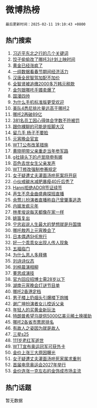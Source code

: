 # 微博热榜

`最后更新时间：2025-02-11 19:10:43 +0800`

## 热门搜索

1. [习近平东北之行的几个关键词](https://m.weibo.cn/search?containerid=100103type%3D1%26t%3D10%26q%3D%23%E4%B9%A0%E8%BF%91%E5%B9%B3%E4%B8%9C%E5%8C%97%E4%B9%8B%E8%A1%8C%E7%9A%84%E5%87%A0%E4%B8%AA%E5%85%B3%E9%94%AE%E8%AF%8D%23&stream_entry_id=51&isnewpage=1&extparam=seat%3D1%26pos%3D0%26filter_type%3Drealtimehot%26stream_entry_id%3D51%26q%3D%2523%25E4%25B9%25A0%25E8%25BF%2591%25E5%25B9%25B3%25E4%25B8%259C%25E5%258C%2597%25E4%25B9%258B%25E8%25A1%258C%25E7%259A%2584%25E5%2587%25A0%25E4%25B8%25AA%25E5%2585%25B3%25E9%2594%25AE%25E8%25AF%258D%2523%26dgr%3D0%26c_type%3D51%26cate%3D10103%26display_time%3D1739272242%26pre_seqid%3D173927224245503950801104)
1. [饺子偷偷改了哪吒3计划上映时间](https://m.weibo.cn/search?containerid=100103type%3D1%26t%3D10%26q%3D%23%E9%A5%BA%E5%AD%90%E5%81%B7%E5%81%B7%E6%94%B9%E4%BA%86%E5%93%AA%E5%90%923%E8%AE%A1%E5%88%92%E4%B8%8A%E6%98%A0%E6%97%B6%E9%97%B4%23&stream_entry_id=31&isnewpage=1&extparam=seat%3D1%26realpos%3D1%26stream_entry_id%3D31%26q%3D%2523%25E9%25A5%25BA%25E5%25AD%2590%25E5%2581%25B7%25E5%2581%25B7%25E6%2594%25B9%25E4%25BA%2586%25E5%2593%25AA%25E5%2590%25923%25E8%25AE%25A1%25E5%2588%2592%25E4%25B8%258A%25E6%2598%25A0%25E6%2597%25B6%25E9%2597%25B4%2523%26dgr%3D0%26band_rank%3D1%26filter_type%3Drealtimehot%26cate%3D5001%26c_type%3D31%26pos%3D0%26flag%3D2%26lcate%3D5001%26display_time%3D1739272242%26pre_seqid%3D173927224245503950801104)
1. [黄金已经涨疯了](https://m.weibo.cn/search?containerid=100103type%3D1%26t%3D10%26q%3D%23%E9%BB%84%E9%87%91%E5%B7%B2%E7%BB%8F%E6%B6%A8%E7%96%AF%E4%BA%86%23&stream_entry_id=31&isnewpage=1&extparam=seat%3D1%26realpos%3D2%26stream_entry_id%3D31%26q%3D%2523%25E9%25BB%2584%25E9%2587%2591%25E5%25B7%25B2%25E7%25BB%258F%25E6%25B6%25A8%25E7%2596%25AF%25E4%25BA%2586%2523%26dgr%3D0%26band_rank%3D2%26filter_type%3Drealtimehot%26cate%3D5001%26c_type%3D31%26pos%3D1%26flag%3D2%26lcate%3D5001%26display_time%3D1739272242%26pre_seqid%3D173927224245503950801104)
1. [一组数据看春节期间经济活力](https://m.weibo.cn/search?containerid=100103type%3D1%26t%3D10%26q%3D%23%E4%B8%80%E7%BB%84%E6%95%B0%E6%8D%AE%E7%9C%8B%E6%98%A5%E8%8A%82%E6%9C%9F%E9%97%B4%E7%BB%8F%E6%B5%8E%E6%B4%BB%E5%8A%9B%23&stream_entry_id=31&isnewpage=1&extparam=seat%3D1%26realpos%3D3%26stream_entry_id%3D31%26q%3D%2523%25E4%25B8%2580%25E7%25BB%2584%25E6%2595%25B0%25E6%258D%25AE%25E7%259C%258B%25E6%2598%25A5%25E8%258A%2582%25E6%259C%259F%25E9%2597%25B4%25E7%25BB%258F%25E6%25B5%258E%25E6%25B4%25BB%25E5%258A%259B%2523%26dgr%3D0%26band_rank%3D3%26filter_type%3Drealtimehot%26cate%3D5001%26c_type%3D31%26pos%3D2%26flag%3D0%26lcate%3D5001%26display_time%3D1739272242%26pre_seqid%3D173927224245503950801104)
1. [汉唐全民智驾加配不加价](https://m.weibo.cn/search?containerid=100103type%3D1%26t%3D10%26q%3D%23%E6%B1%89%E5%94%90%E5%85%A8%E6%B0%91%E6%99%BA%E9%A9%BE%E5%8A%A0%E9%85%8D%E4%B8%8D%E5%8A%A0%E4%BB%B7%23&stream_entry_id=31&isnewpage=1&extparam=seat%3D1%26stream_entry_id%3D31%26q%3D%2523%25E6%25B1%2589%25E5%2594%2590%25E5%2585%25A8%25E6%25B0%2591%25E6%2599%25BA%25E9%25A9%25BE%25E5%258A%25A0%25E9%2585%258D%25E4%25B8%258D%25E5%258A%25A0%25E4%25BB%25B7%2523%26dgr%3D0%26adid%3D275735%26topic_ad%3D1%26pos%3D3%26filter_type%3Drealtimehot%26lcate%3D5001%26c_type%3D31%26is_ad_pos%3D1%26band_rank%3D4%26cate%3D5001%26display_time%3D1739272242%26pre_seqid%3D173927224245503950801104)
1. [全智贤被追缴2000多万韩元税款](https://m.weibo.cn/search?containerid=100103type%3D1%26t%3D10%26q%3D%23%E5%85%A8%E6%99%BA%E8%B4%A4%E8%A2%AB%E8%BF%BD%E7%BC%B42000%E5%A4%9A%E4%B8%87%E9%9F%A9%E5%85%83%E7%A8%8E%E6%AC%BE%23&stream_entry_id=31&isnewpage=1&extparam=seat%3D1%26realpos%3D4%26stream_entry_id%3D31%26q%3D%2523%25E5%2585%25A8%25E6%2599%25BA%25E8%25B4%25A4%25E8%25A2%25AB%25E8%25BF%25BD%25E7%25BC%25B42000%25E5%25A4%259A%25E4%25B8%2587%25E9%259F%25A9%25E5%2585%2583%25E7%25A8%258E%25E6%25AC%25BE%2523%26dgr%3D0%26band_rank%3D4%26filter_type%3Drealtimehot%26cate%3D5001%26c_type%3D31%26pos%3D4%26flag%3D1%26lcate%3D5001%26display_time%3D1739272242%26pre_seqid%3D173927224245503950801104)
1. [金包银哪吒手镯卖爆了](https://m.weibo.cn/search?containerid=100103type%3D1%26t%3D10%26q%3D%23%E9%87%91%E5%8C%85%E9%93%B6%E5%93%AA%E5%90%92%E6%89%8B%E9%95%AF%E5%8D%96%E7%88%86%E4%BA%86%23&stream_entry_id=31&isnewpage=1&extparam=seat%3D1%26realpos%3D5%26stream_entry_id%3D31%26q%3D%2523%25E9%2587%2591%25E5%258C%2585%25E9%2593%25B6%25E5%2593%25AA%25E5%2590%2592%25E6%2589%258B%25E9%2595%25AF%25E5%258D%2596%25E7%2588%2586%25E4%25BA%2586%2523%26dgr%3D0%26band_rank%3D5%26filter_type%3Drealtimehot%26cate%3D5001%26c_type%3D31%26pos%3D5%26flag%3D1%26lcate%3D5001%26display_time%3D1739272242%26pre_seqid%3D173927224245503950801104)
1. [国漫四帅](https://m.weibo.cn/search?containerid=100103type%3D1%26t%3D10%26q%3D%23%E5%9B%BD%E6%BC%AB%E5%9B%9B%E5%B8%85%23&stream_entry_id=31&isnewpage=1&extparam=seat%3D1%26realpos%3D6%26stream_entry_id%3D31%26q%3D%2523%25E5%259B%25BD%25E6%25BC%25AB%25E5%259B%259B%25E5%25B8%2585%2523%26dgr%3D0%26band_rank%3D6%26filter_type%3Drealtimehot%26cate%3D5001%26c_type%3D31%26pos%3D6%26flag%3D1%26lcate%3D5001%26display_time%3D1739272242%26pre_seqid%3D173927224245503950801104)
1. [为什么手机标准版更受欢迎](https://m.weibo.cn/search?containerid=100103type%3D1%26t%3D10%26q%3D%23%E4%B8%BA%E4%BB%80%E4%B9%88%E6%89%8B%E6%9C%BA%E6%A0%87%E5%87%86%E7%89%88%E6%9B%B4%E5%8F%97%E6%AC%A2%E8%BF%8E%23&stream_entry_id=31&isnewpage=1&extparam=seat%3D1%26stream_entry_id%3D31%26q%3D%2523%25E4%25B8%25BA%25E4%25BB%2580%25E4%25B9%2588%25E6%2589%258B%25E6%259C%25BA%25E6%25A0%2587%25E5%2587%2586%25E7%2589%2588%25E6%259B%25B4%25E5%258F%2597%25E6%25AC%25A2%25E8%25BF%258E%2523%26dgr%3D0%26adid%3D275818%26pos%3D7%26filter_type%3Drealtimehot%26lcate%3D5001%26c_type%3D31%26is_ad_pos%3D1%26band_rank%3D7%26cate%3D5001%26display_time%3D1739272242%26pre_seqid%3D173927224245503950801104)
1. [美队4悉尼排片量远高于哪吒2](https://m.weibo.cn/search?containerid=100103type%3D1%26t%3D10%26q%3D%23%E7%BE%8E%E9%98%9F4%E6%82%89%E5%B0%BC%E6%8E%92%E7%89%87%E9%87%8F%E8%BF%9C%E9%AB%98%E4%BA%8E%E5%93%AA%E5%90%922%23&stream_entry_id=31&isnewpage=1&extparam=seat%3D1%26realpos%3D7%26stream_entry_id%3D31%26q%3D%2523%25E7%25BE%258E%25E9%2598%259F4%25E6%2582%2589%25E5%25B0%25BC%25E6%258E%2592%25E7%2589%2587%25E9%2587%258F%25E8%25BF%259C%25E9%25AB%2598%25E4%25BA%258E%25E5%2593%25AA%25E5%2590%25922%2523%26dgr%3D0%26band_rank%3D7%26filter_type%3Drealtimehot%26cate%3D5001%26c_type%3D31%26pos%3D8%26flag%3D1%26lcate%3D5001%26display_time%3D1739272242%26pre_seqid%3D173927224245503950801104)
1. [哪吒2再破89亿](https://m.weibo.cn/search?containerid=100103type%3D1%26t%3D10%26q%3D%23%E5%93%AA%E5%90%922%E5%86%8D%E7%A0%B489%E4%BA%BF%23&stream_entry_id=31&isnewpage=1&extparam=seat%3D1%26realpos%3D8%26stream_entry_id%3D31%26q%3D%2523%25E5%2593%25AA%25E5%2590%25922%25E5%2586%258D%25E7%25A0%25B489%25E4%25BA%25BF%2523%26dgr%3D0%26band_rank%3D8%26filter_type%3Drealtimehot%26cate%3D5001%26c_type%3D31%26pos%3D9%26flag%3D0%26lcate%3D5001%26display_time%3D1739272242%26pre_seqid%3D173927224245503950801104)
1. [381名员工因心得体会字数不符被罚](https://m.weibo.cn/search?containerid=100103type%3D1%26t%3D10%26q%3D%23381%E5%90%8D%E5%91%98%E5%B7%A5%E5%9B%A0%E5%BF%83%E5%BE%97%E4%BD%93%E4%BC%9A%E5%AD%97%E6%95%B0%E4%B8%8D%E7%AC%A6%E8%A2%AB%E7%BD%9A%23&stream_entry_id=31&isnewpage=1&extparam=seat%3D1%26realpos%3D9%26stream_entry_id%3D31%26q%3D%2523381%25E5%2590%258D%25E5%2591%2598%25E5%25B7%25A5%25E5%259B%25A0%25E5%25BF%2583%25E5%25BE%2597%25E4%25BD%2593%25E4%25BC%259A%25E5%25AD%2597%25E6%2595%25B0%25E4%25B8%258D%25E7%25AC%25A6%25E8%25A2%25AB%25E7%25BD%259A%2523%26dgr%3D0%26band_rank%3D9%26filter_type%3Drealtimehot%26cate%3D5001%26c_type%3D31%26pos%3D10%26flag%3D1%26lcate%3D5001%26display_time%3D1739272242%26pre_seqid%3D173927224245503950801104)
1. [跟你裸聊的可能是抠脚大汉](https://m.weibo.cn/search?containerid=100103type%3D1%26t%3D10%26q%3D%23%E8%B7%9F%E4%BD%A0%E8%A3%B8%E8%81%8A%E7%9A%84%E5%8F%AF%E8%83%BD%E6%98%AF%E6%8A%A0%E8%84%9A%E5%A4%A7%E6%B1%89%23&stream_entry_id=31&isnewpage=1&extparam=seat%3D1%26realpos%3D10%26stream_entry_id%3D31%26q%3D%2523%25E8%25B7%259F%25E4%25BD%25A0%25E8%25A3%25B8%25E8%2581%258A%25E7%259A%2584%25E5%258F%25AF%25E8%2583%25BD%25E6%2598%25AF%25E6%258A%25A0%25E8%2584%259A%25E5%25A4%25A7%25E6%25B1%2589%2523%26dgr%3D0%26band_rank%3D10%26filter_type%3Drealtimehot%26cate%3D5001%26c_type%3D31%26pos%3D11%26flag%3D1%26lcate%3D5001%26display_time%3D1739272242%26pre_seqid%3D173927224245503950801104)
1. [留几手 杨子不要脸](https://m.weibo.cn/search?containerid=100103type%3D1%26t%3D10%26q%3D%E7%95%99%E5%87%A0%E6%89%8B+%E6%9D%A8%E5%AD%90%E4%B8%8D%E8%A6%81%E8%84%B8&stream_entry_id=31&isnewpage=1&extparam=seat%3D1%26realpos%3D11%26stream_entry_id%3D31%26q%3D%25E7%2595%2599%25E5%2587%25A0%25E6%2589%258B%2520%25E6%259D%25A8%25E5%25AD%2590%25E4%25B8%258D%25E8%25A6%2581%25E8%2584%25B8%26dgr%3D0%26band_rank%3D11%26filter_type%3Drealtimehot%26cate%3D5001%26c_type%3D31%26pos%3D12%26flag%3D2%26lcate%3D5001%26display_time%3D1739272242%26pre_seqid%3D173927224245503950801104)
1. [元宵晚会官宣](https://m.weibo.cn/search?containerid=100103type%3D1%26t%3D10%26q%3D%23%E5%85%83%E5%AE%B5%E6%99%9A%E4%BC%9A%E5%AE%98%E5%AE%A3%23&stream_entry_id=31&isnewpage=1&extparam=seat%3D1%26realpos%3D12%26stream_entry_id%3D31%26q%3D%2523%25E5%2585%2583%25E5%25AE%25B5%25E6%2599%259A%25E4%25BC%259A%25E5%25AE%2598%25E5%25AE%25A3%2523%26dgr%3D0%26band_rank%3D12%26filter_type%3Drealtimehot%26cate%3D5001%26c_type%3D31%26pos%3D13%26flag%3D0%26lcate%3D5001%26display_time%3D1739272242%26pre_seqid%3D173927224245503950801104)
1. [WTT公布改革措施](https://m.weibo.cn/search?containerid=100103type%3D1%26t%3D10%26q%3D%23WTT%E5%85%AC%E5%B8%83%E6%94%B9%E9%9D%A9%E6%8E%AA%E6%96%BD%23&stream_entry_id=31&isnewpage=1&extparam=seat%3D1%26realpos%3D13%26stream_entry_id%3D31%26q%3D%2523WTT%25E5%2585%25AC%25E5%25B8%2583%25E6%2594%25B9%25E9%259D%25A9%25E6%258E%25AA%25E6%2596%25BD%2523%26dgr%3D0%26band_rank%3D13%26filter_type%3Drealtimehot%26cate%3D5001%26c_type%3D31%26pos%3D14%26flag%3D1%26lcate%3D5001%26display_time%3D1739272242%26pre_seqid%3D173927224245503950801104)
1. [黄晓明带父亲重走当年参军路](https://m.weibo.cn/search?containerid=100103type%3D1%26t%3D10%26q%3D%23%E9%BB%84%E6%99%93%E6%98%8E%E5%B8%A6%E7%88%B6%E4%BA%B2%E9%87%8D%E8%B5%B0%E5%BD%93%E5%B9%B4%E5%8F%82%E5%86%9B%E8%B7%AF%23&stream_entry_id=31&isnewpage=1&extparam=seat%3D1%26realpos%3D14%26stream_entry_id%3D31%26q%3D%2523%25E9%25BB%2584%25E6%2599%2593%25E6%2598%258E%25E5%25B8%25A6%25E7%2588%25B6%25E4%25BA%25B2%25E9%2587%258D%25E8%25B5%25B0%25E5%25BD%2593%25E5%25B9%25B4%25E5%258F%2582%25E5%2586%259B%25E8%25B7%25AF%2523%26dgr%3D0%26band_rank%3D14%26filter_type%3Drealtimehot%26cate%3D5001%26c_type%3D31%26pos%3D15%26flag%3D1%26lcate%3D5001%26display_time%3D1739272242%26pre_seqid%3D173927224245503950801104)
1. [g社镜头下的卢昱晓申有娜](https://m.weibo.cn/search?containerid=100103type%3D1%26t%3D10%26q%3D%23g%E7%A4%BE%E9%95%9C%E5%A4%B4%E4%B8%8B%E7%9A%84%E5%8D%A2%E6%98%B1%E6%99%93%E7%94%B3%E6%9C%89%E5%A8%9C%23&stream_entry_id=31&isnewpage=1&extparam=seat%3D1%26realpos%3D15%26stream_entry_id%3D31%26q%3D%2523g%25E7%25A4%25BE%25E9%2595%259C%25E5%25A4%25B4%25E4%25B8%258B%25E7%259A%2584%25E5%258D%25A2%25E6%2598%25B1%25E6%2599%2593%25E7%2594%25B3%25E6%259C%2589%25E5%25A8%259C%2523%26dgr%3D0%26band_rank%3D15%26filter_type%3Drealtimehot%26cate%3D5001%26c_type%3D31%26pos%3D16%26flag%3D0%26lcate%3D5001%26display_time%3D1739272242%26pre_seqid%3D173927224245503950801104)
1. [百色去世女生父亲发声](https://m.weibo.cn/search?containerid=100103type%3D1%26t%3D10%26q%3D%23%E7%99%BE%E8%89%B2%E5%8E%BB%E4%B8%96%E5%A5%B3%E7%94%9F%E7%88%B6%E4%BA%B2%E5%8F%91%E5%A3%B0%23&stream_entry_id=31&isnewpage=1&extparam=seat%3D1%26realpos%3D16%26stream_entry_id%3D31%26q%3D%2523%25E7%2599%25BE%25E8%2589%25B2%25E5%258E%25BB%25E4%25B8%2596%25E5%25A5%25B3%25E7%2594%259F%25E7%2588%25B6%25E4%25BA%25B2%25E5%258F%2591%25E5%25A3%25B0%2523%26dgr%3D0%26band_rank%3D16%26filter_type%3Drealtimehot%26cate%3D5001%26c_type%3D31%26pos%3D17%26flag%3D0%26lcate%3D5001%26display_time%3D1739272242%26pre_seqid%3D173927224245503950801104)
1. [WTT修改强制参赛规定](https://m.weibo.cn/search?containerid=100103type%3D1%26t%3D10%26q%3D%23WTT%E4%BF%AE%E6%94%B9%E5%BC%BA%E5%88%B6%E5%8F%82%E8%B5%9B%E8%A7%84%E5%AE%9A%23&stream_entry_id=31&isnewpage=1&extparam=seat%3D1%26realpos%3D17%26stream_entry_id%3D31%26q%3D%2523WTT%25E4%25BF%25AE%25E6%2594%25B9%25E5%25BC%25BA%25E5%2588%25B6%25E5%258F%2582%25E8%25B5%259B%25E8%25A7%2584%25E5%25AE%259A%2523%26dgr%3D0%26band_rank%3D17%26filter_type%3Drealtimehot%26cate%3D5001%26c_type%3D31%26pos%3D18%26flag%3D1%26lcate%3D5001%26display_time%3D1739272242%26pre_seqid%3D173927224245503950801104)
1. [女子疑遭丈夫灌面汤呛死案将开庭](https://m.weibo.cn/search?containerid=100103type%3D1%26t%3D10%26q%3D%23%E5%A5%B3%E5%AD%90%E7%96%91%E9%81%AD%E4%B8%88%E5%A4%AB%E7%81%8C%E9%9D%A2%E6%B1%A4%E5%91%9B%E6%AD%BB%E6%A1%88%E5%B0%86%E5%BC%80%E5%BA%AD%23&stream_entry_id=31&isnewpage=1&extparam=seat%3D1%26realpos%3D18%26stream_entry_id%3D31%26q%3D%2523%25E5%25A5%25B3%25E5%25AD%2590%25E7%2596%2591%25E9%2581%25AD%25E4%25B8%2588%25E5%25A4%25AB%25E7%2581%258C%25E9%259D%25A2%25E6%25B1%25A4%25E5%2591%259B%25E6%25AD%25BB%25E6%25A1%2588%25E5%25B0%2586%25E5%25BC%2580%25E5%25BA%25AD%2523%26dgr%3D0%26band_rank%3D18%26filter_type%3Drealtimehot%26cate%3D5001%26c_type%3D31%26pos%3D19%26flag%3D0%26lcate%3D5001%26display_time%3D1739272242%26pre_seqid%3D173927224245503950801104)
1. [小伙戒碳水减肥暴瘦40斤后秃了](https://m.weibo.cn/search?containerid=100103type%3D1%26t%3D10%26q%3D%23%E5%B0%8F%E4%BC%99%E6%88%92%E7%A2%B3%E6%B0%B4%E5%87%8F%E8%82%A5%E6%9A%B4%E7%98%A640%E6%96%A4%E5%90%8E%E7%A7%83%E4%BA%86%23&stream_entry_id=31&isnewpage=1&extparam=seat%3D1%26realpos%3D19%26stream_entry_id%3D31%26q%3D%2523%25E5%25B0%258F%25E4%25BC%2599%25E6%2588%2592%25E7%25A2%25B3%25E6%25B0%25B4%25E5%2587%258F%25E8%2582%25A5%25E6%259A%25B4%25E7%2598%25A640%25E6%2596%25A4%25E5%2590%258E%25E7%25A7%2583%25E4%25BA%2586%2523%26dgr%3D0%26band_rank%3D19%26filter_type%3Drealtimehot%26cate%3D5001%26c_type%3D31%26pos%3D20%26flag%3D1%26lcate%3D5001%26display_time%3D1739272242%26pre_seqid%3D173927224245503950801104)
1. [Hanni拒绝ADOR签证续签](https://m.weibo.cn/search?containerid=100103type%3D1%26t%3D10%26q%3D%23Hanni%E6%8B%92%E7%BB%9DADOR%E7%AD%BE%E8%AF%81%E7%BB%AD%E7%AD%BE%23&stream_entry_id=31&isnewpage=1&extparam=seat%3D1%26realpos%3D20%26stream_entry_id%3D31%26q%3D%2523Hanni%25E6%258B%2592%25E7%25BB%259DADOR%25E7%25AD%25BE%25E8%25AF%2581%25E7%25BB%25AD%25E7%25AD%25BE%2523%26dgr%3D0%26band_rank%3D20%26filter_type%3Drealtimehot%26cate%3D5001%26c_type%3D31%26pos%3D21%26flag%3D1%26lcate%3D5001%26display_time%3D1739272242%26pre_seqid%3D173927224245503950801104)
1. [声生不息金曲盛典探班直播](https://m.weibo.cn/search?containerid=100103type%3D1%26t%3D10%26q%3D%23%E5%A3%B0%E7%94%9F%E4%B8%8D%E6%81%AF%E9%87%91%E6%9B%B2%E7%9B%9B%E5%85%B8%E6%8E%A2%E7%8F%AD%E7%9B%B4%E6%92%AD%23&stream_entry_id=31&isnewpage=1&extparam=seat%3D1%26realpos%3D21%26stream_entry_id%3D31%26q%3D%2523%25E5%25A3%25B0%25E7%2594%259F%25E4%25B8%258D%25E6%2581%25AF%25E9%2587%2591%25E6%259B%25B2%25E7%259B%259B%25E5%2585%25B8%25E6%258E%25A2%25E7%258F%25AD%25E7%259B%25B4%25E6%2592%25AD%2523%26dgr%3D0%26band_rank%3D21%26filter_type%3Drealtimehot%26cate%3D5001%26c_type%3D31%26pos%3D22%26flag%3D1%26lcate%3D5001%26display_time%3D1739272242%26pre_seqid%3D173927224245503950801104)
1. [余莺儿扮演者直播称自己曾肇事逃逸](https://m.weibo.cn/search?containerid=100103type%3D1%26t%3D10%26q%3D%23%E4%BD%99%E8%8E%BA%E5%84%BF%E6%89%AE%E6%BC%94%E8%80%85%E7%9B%B4%E6%92%AD%E7%A7%B0%E8%87%AA%E5%B7%B1%E6%9B%BE%E8%82%87%E4%BA%8B%E9%80%83%E9%80%B8%23&stream_entry_id=31&isnewpage=1&extparam=seat%3D1%26realpos%3D22%26stream_entry_id%3D31%26q%3D%2523%25E4%25BD%2599%25E8%258E%25BA%25E5%2584%25BF%25E6%2589%25AE%25E6%25BC%2594%25E8%2580%2585%25E7%259B%25B4%25E6%2592%25AD%25E7%25A7%25B0%25E8%2587%25AA%25E5%25B7%25B1%25E6%259B%25BE%25E8%2582%2587%25E4%25BA%258B%25E9%2580%2583%25E9%2580%25B8%2523%26dgr%3D0%26band_rank%3D22%26filter_type%3Drealtimehot%26cate%3D5001%26c_type%3D31%26pos%3D23%26flag%3D0%26lcate%3D5001%26display_time%3D1739272242%26pre_seqid%3D173927224245503950801104)
1. [内娱发疯元年](https://m.weibo.cn/search?containerid=100103type%3D1%26t%3D10%26q%3D%23%E5%86%85%E5%A8%B1%E5%8F%91%E7%96%AF%E5%85%83%E5%B9%B4%23&stream_entry_id=31&isnewpage=1&extparam=seat%3D1%26realpos%3D23%26stream_entry_id%3D31%26q%3D%2523%25E5%2586%2585%25E5%25A8%25B1%25E5%258F%2591%25E7%2596%25AF%25E5%2585%2583%25E5%25B9%25B4%2523%26dgr%3D0%26band_rank%3D23%26filter_type%3Drealtimehot%26cate%3D5001%26c_type%3D31%26pos%3D24%26flag%3D1%26lcate%3D5001%26display_time%3D1739272242%26pre_seqid%3D173927224245503950801104)
1. [林孝埈说每天都像在家一样](https://m.weibo.cn/search?containerid=100103type%3D1%26t%3D10%26q%3D%23%E6%9E%97%E5%AD%9D%E5%9F%88%E8%AF%B4%E6%AF%8F%E5%A4%A9%E9%83%BD%E5%83%8F%E5%9C%A8%E5%AE%B6%E4%B8%80%E6%A0%B7%23&stream_entry_id=31&isnewpage=1&extparam=seat%3D1%26realpos%3D24%26stream_entry_id%3D31%26q%3D%2523%25E6%259E%2597%25E5%25AD%259D%25E5%259F%2588%25E8%25AF%25B4%25E6%25AF%258F%25E5%25A4%25A9%25E9%2583%25BD%25E5%2583%258F%25E5%259C%25A8%25E5%25AE%25B6%25E4%25B8%2580%25E6%25A0%25B7%2523%26dgr%3D0%26band_rank%3D24%26filter_type%3Drealtimehot%26cate%3D5001%26c_type%3D31%26pos%3D25%26flag%3D1%26lcate%3D5001%26display_time%3D1739272242%26pre_seqid%3D173927224245503950801104)
1. [姚笛复出](https://m.weibo.cn/search?containerid=100103type%3D1%26t%3D10%26q%3D%E5%A7%9A%E7%AC%9B%E5%A4%8D%E5%87%BA&stream_entry_id=31&isnewpage=1&extparam=seat%3D1%26realpos%3D25%26stream_entry_id%3D31%26q%3D%25E5%25A7%259A%25E7%25AC%259B%25E5%25A4%258D%25E5%2587%25BA%26dgr%3D0%26band_rank%3D25%26filter_type%3Drealtimehot%26cate%3D5001%26c_type%3D31%26pos%3D26%26flag%3D0%26lcate%3D5001%26display_time%3D1739272242%26pre_seqid%3D173927224245503950801104)
1. [宁忠岩说人生最大的梦想就是升国旗](https://m.weibo.cn/search?containerid=100103type%3D1%26t%3D10%26q%3D%23%E5%AE%81%E5%BF%A0%E5%B2%A9%E8%AF%B4%E4%BA%BA%E7%94%9F%E6%9C%80%E5%A4%A7%E7%9A%84%E6%A2%A6%E6%83%B3%E5%B0%B1%E6%98%AF%E5%8D%87%E5%9B%BD%E6%97%97%23&stream_entry_id=31&isnewpage=1&extparam=seat%3D1%26realpos%3D26%26stream_entry_id%3D31%26q%3D%2523%25E5%25AE%2581%25E5%25BF%25A0%25E5%25B2%25A9%25E8%25AF%25B4%25E4%25BA%25BA%25E7%2594%259F%25E6%259C%2580%25E5%25A4%25A7%25E7%259A%2584%25E6%25A2%25A6%25E6%2583%25B3%25E5%25B0%25B1%25E6%2598%25AF%25E5%258D%2587%25E5%259B%25BD%25E6%2597%2597%2523%26dgr%3D0%26band_rank%3D26%26filter_type%3Drealtimehot%26cate%3D5001%26c_type%3D31%26pos%3D27%26flag%3D1%26lcate%3D5001%26display_time%3D1739272242%26pre_seqid%3D173927224245503950801104)
1. [哪吒敖丙上元宵晚会了](https://m.weibo.cn/search?containerid=100103type%3D1%26t%3D10%26q%3D%23%E5%93%AA%E5%90%92%E6%95%96%E4%B8%99%E4%B8%8A%E5%85%83%E5%AE%B5%E6%99%9A%E4%BC%9A%E4%BA%86%23&stream_entry_id=31&isnewpage=1&extparam=seat%3D1%26realpos%3D27%26stream_entry_id%3D31%26q%3D%2523%25E5%2593%25AA%25E5%2590%2592%25E6%2595%2596%25E4%25B8%2599%25E4%25B8%258A%25E5%2585%2583%25E5%25AE%25B5%25E6%2599%259A%25E4%25BC%259A%25E4%25BA%2586%2523%26dgr%3D0%26band_rank%3D27%26filter_type%3Drealtimehot%26cate%3D5001%26c_type%3D31%26pos%3D28%26flag%3D0%26lcate%3D5001%26display_time%3D1739272242%26pre_seqid%3D173927224245503950801104)
1. [日本偶遇SHE旅行](https://m.weibo.cn/search?containerid=100103type%3D1%26t%3D10%26q%3D%23%E6%97%A5%E6%9C%AC%E5%81%B6%E9%81%87SHE%E6%97%85%E8%A1%8C%23&stream_entry_id=31&isnewpage=1&extparam=seat%3D1%26realpos%3D28%26stream_entry_id%3D31%26q%3D%2523%25E6%2597%25A5%25E6%259C%25AC%25E5%2581%25B6%25E9%2581%2587SHE%25E6%2597%2585%25E8%25A1%258C%2523%26dgr%3D0%26band_rank%3D28%26filter_type%3Drealtimehot%26cate%3D5001%26c_type%3D31%26pos%3D29%26flag%3D0%26lcate%3D5001%26display_time%3D1739272242%26pre_seqid%3D173927224245503950801104)
1. [好一个乖乖女出现人传人现象](https://m.weibo.cn/search?containerid=100103type%3D1%26t%3D10%26q%3D%E5%A5%BD%E4%B8%80%E4%B8%AA%E4%B9%96%E4%B9%96%E5%A5%B3%E5%87%BA%E7%8E%B0%E4%BA%BA%E4%BC%A0%E4%BA%BA%E7%8E%B0%E8%B1%A1&stream_entry_id=31&isnewpage=1&extparam=seat%3D1%26realpos%3D29%26stream_entry_id%3D31%26q%3D%25E5%25A5%25BD%25E4%25B8%2580%25E4%25B8%25AA%25E4%25B9%2596%25E4%25B9%2596%25E5%25A5%25B3%25E5%2587%25BA%25E7%258E%25B0%25E4%25BA%25BA%25E4%25BC%25A0%25E4%25BA%25BA%25E7%258E%25B0%25E8%25B1%25A1%26dgr%3D0%26band_rank%3D29%26filter_type%3Drealtimehot%26cate%3D5001%26c_type%3D31%26pos%3D30%26flag%3D0%26lcate%3D5001%26display_time%3D1739272242%26pre_seqid%3D173927224245503950801104)
1. [五福临门](https://m.weibo.cn/search?containerid=100103type%3D1%26t%3D10%26q%3D%E4%BA%94%E7%A6%8F%E4%B8%B4%E9%97%A8&stream_entry_id=31&isnewpage=1&extparam=seat%3D1%26realpos%3D30%26stream_entry_id%3D31%26q%3D%25E4%25BA%2594%25E7%25A6%258F%25E4%25B8%25B4%25E9%2597%25A8%26dgr%3D0%26band_rank%3D30%26filter_type%3Drealtimehot%26cate%3D5001%26c_type%3D31%26pos%3D31%26flag%3D0%26lcate%3D5001%26display_time%3D1739272242%26pre_seqid%3D173927224245503950801104)
1. [为什么恶人多拜佛](https://m.weibo.cn/search?containerid=100103type%3D1%26t%3D10%26q%3D%E4%B8%BA%E4%BB%80%E4%B9%88%E6%81%B6%E4%BA%BA%E5%A4%9A%E6%8B%9C%E4%BD%9B&stream_entry_id=31&isnewpage=1&extparam=seat%3D1%26realpos%3D31%26stream_entry_id%3D31%26q%3D%25E4%25B8%25BA%25E4%25BB%2580%25E4%25B9%2588%25E6%2581%25B6%25E4%25BA%25BA%25E5%25A4%259A%25E6%258B%259C%25E4%25BD%259B%26dgr%3D0%26band_rank%3D31%26filter_type%3Drealtimehot%26cate%3D5001%26c_type%3D31%26pos%3D32%26flag%3D1%26lcate%3D5001%26display_time%3D1739272242%26pre_seqid%3D173927224245503950801104)
1. [刘诗诗仪态](https://m.weibo.cn/search?containerid=100103type%3D1%26t%3D10%26q%3D%E5%88%98%E8%AF%97%E8%AF%97%E4%BB%AA%E6%80%81&stream_entry_id=31&isnewpage=1&extparam=seat%3D1%26realpos%3D32%26stream_entry_id%3D31%26q%3D%25E5%2588%2598%25E8%25AF%2597%25E8%25AF%2597%25E4%25BB%25AA%25E6%2580%2581%26dgr%3D0%26band_rank%3D32%26filter_type%3Drealtimehot%26cate%3D5001%26c_type%3D31%26pos%3D33%26flag%3D1%26lcate%3D5001%26display_time%3D1739272242%26pre_seqid%3D173927224245503950801104)
1. [刘梓晨演相柳](https://m.weibo.cn/search?containerid=100103type%3D1%26t%3D10%26q%3D%E5%88%98%E6%A2%93%E6%99%A8%E6%BC%94%E7%9B%B8%E6%9F%B3&stream_entry_id=31&isnewpage=1&extparam=seat%3D1%26realpos%3D33%26stream_entry_id%3D31%26q%3D%25E5%2588%2598%25E6%25A2%2593%25E6%2599%25A8%25E6%25BC%2594%25E7%259B%25B8%25E6%259F%25B3%26dgr%3D0%26band_rank%3D33%26filter_type%3Drealtimehot%26cate%3D5001%26c_type%3D31%26pos%3D34%26flag%3D0%26lcate%3D5001%26display_time%3D1739272242%26pre_seqid%3D173927224245503950801104)
1. [董思成演技](https://m.weibo.cn/search?containerid=100103type%3D1%26t%3D10%26q%3D%E8%91%A3%E6%80%9D%E6%88%90%E6%BC%94%E6%8A%80&stream_entry_id=31&isnewpage=1&extparam=seat%3D1%26realpos%3D34%26stream_entry_id%3D31%26q%3D%25E8%2591%25A3%25E6%2580%259D%25E6%2588%2590%25E6%25BC%2594%25E6%258A%2580%26dgr%3D0%26band_rank%3D34%26filter_type%3Drealtimehot%26cate%3D5001%26c_type%3D31%26pos%3D35%26flag%3D1%26lcate%3D5001%26display_time%3D1739272242%26pre_seqid%3D173927224245503950801104)
1. [官方回应招博士需28岁以下](https://m.weibo.cn/search?containerid=100103type%3D1%26t%3D10%26q%3D%23%E5%AE%98%E6%96%B9%E5%9B%9E%E5%BA%94%E6%8B%9B%E5%8D%9A%E5%A3%AB%E9%9C%8028%E5%B2%81%E4%BB%A5%E4%B8%8B%23&stream_entry_id=31&isnewpage=1&extparam=seat%3D1%26realpos%3D35%26stream_entry_id%3D31%26q%3D%2523%25E5%25AE%2598%25E6%2596%25B9%25E5%259B%259E%25E5%25BA%2594%25E6%258B%259B%25E5%258D%259A%25E5%25A3%25AB%25E9%259C%258028%25E5%25B2%2581%25E4%25BB%25A5%25E4%25B8%258B%2523%26dgr%3D0%26band_rank%3D35%26filter_type%3Drealtimehot%26cate%3D5001%26c_type%3D31%26pos%3D36%26flag%3D0%26lcate%3D5001%26display_time%3D1739272242%26pre_seqid%3D173927224245503950801104)
1. [湖南元宵晚会灯谜节目单](https://m.weibo.cn/search?containerid=100103type%3D1%26t%3D10%26q%3D%23%E6%B9%96%E5%8D%97%E5%85%83%E5%AE%B5%E6%99%9A%E4%BC%9A%E7%81%AF%E8%B0%9C%E8%8A%82%E7%9B%AE%E5%8D%95%23&stream_entry_id=31&isnewpage=1&extparam=seat%3D1%26realpos%3D36%26stream_entry_id%3D31%26q%3D%2523%25E6%25B9%2596%25E5%258D%2597%25E5%2585%2583%25E5%25AE%25B5%25E6%2599%259A%25E4%25BC%259A%25E7%2581%25AF%25E8%25B0%259C%25E8%258A%2582%25E7%259B%25AE%25E5%258D%2595%2523%26dgr%3D0%26band_rank%3D36%26filter_type%3Drealtimehot%26cate%3D5001%26c_type%3D31%26pos%3D37%26flag%3D0%26lcate%3D5001%26display_time%3D1739272242%26pre_seqid%3D173927224245503950801104)
1. [哪吒2香港定档](https://m.weibo.cn/search?containerid=100103type%3D1%26t%3D10%26q%3D%23%E5%93%AA%E5%90%922%E9%A6%99%E6%B8%AF%E5%AE%9A%E6%A1%A3%23&stream_entry_id=31&isnewpage=1&extparam=seat%3D1%26realpos%3D37%26stream_entry_id%3D31%26q%3D%2523%25E5%2593%25AA%25E5%2590%25922%25E9%25A6%2599%25E6%25B8%25AF%25E5%25AE%259A%25E6%25A1%25A3%2523%26dgr%3D0%26band_rank%3D37%26filter_type%3Drealtimehot%26cate%3D5001%26c_type%3D31%26pos%3D38%26flag%3D1%26lcate%3D5001%26display_time%3D1739272242%26pre_seqid%3D173927224245503950801104)
1. [男子楼上扔烟头引爆楼下炮摊](https://m.weibo.cn/search?containerid=100103type%3D1%26t%3D10%26q%3D%23%E7%94%B7%E5%AD%90%E6%A5%BC%E4%B8%8A%E6%89%94%E7%83%9F%E5%A4%B4%E5%BC%95%E7%88%86%E6%A5%BC%E4%B8%8B%E7%82%AE%E6%91%8A%23&stream_entry_id=31&isnewpage=1&extparam=seat%3D1%26realpos%3D38%26stream_entry_id%3D31%26q%3D%2523%25E7%2594%25B7%25E5%25AD%2590%25E6%25A5%25BC%25E4%25B8%258A%25E6%2589%2594%25E7%2583%259F%25E5%25A4%25B4%25E5%25BC%2595%25E7%2588%2586%25E6%25A5%25BC%25E4%25B8%258B%25E7%2582%25AE%25E6%2591%258A%2523%26dgr%3D0%26band_rank%3D38%26filter_type%3Drealtimehot%26cate%3D5001%26c_type%3D31%26pos%3D39%26flag%3D1%26lcate%3D5001%26display_time%3D1739272242%26pre_seqid%3D173927224245503950801104)
1. [谢广坤扮演者女儿控诉父亲](https://m.weibo.cn/search?containerid=100103type%3D1%26t%3D10%26q%3D%23%E8%B0%A2%E5%B9%BF%E5%9D%A4%E6%89%AE%E6%BC%94%E8%80%85%E5%A5%B3%E5%84%BF%E6%8E%A7%E8%AF%89%E7%88%B6%E4%BA%B2%23&stream_entry_id=31&isnewpage=1&extparam=seat%3D1%26realpos%3D39%26stream_entry_id%3D31%26q%3D%2523%25E8%25B0%25A2%25E5%25B9%25BF%25E5%259D%25A4%25E6%2589%25AE%25E6%25BC%2594%25E8%2580%2585%25E5%25A5%25B3%25E5%2584%25BF%25E6%258E%25A7%25E8%25AF%2589%25E7%2588%25B6%25E4%25BA%25B2%2523%26dgr%3D0%26band_rank%3D39%26filter_type%3Drealtimehot%26cate%3D5001%26c_type%3D31%26pos%3D40%26flag%3D0%26lcate%3D5001%26display_time%3D1739272242%26pre_seqid%3D173927224245503950801104)
1. [年轻人的买黄金新玩法](https://m.weibo.cn/search?containerid=100103type%3D1%26t%3D10%26q%3D%23%E5%B9%B4%E8%BD%BB%E4%BA%BA%E7%9A%84%E4%B9%B0%E9%BB%84%E9%87%91%E6%96%B0%E7%8E%A9%E6%B3%95%23&stream_entry_id=31&isnewpage=1&extparam=seat%3D1%26realpos%3D40%26stream_entry_id%3D31%26q%3D%2523%25E5%25B9%25B4%25E8%25BD%25BB%25E4%25BA%25BA%25E7%259A%2584%25E4%25B9%25B0%25E9%25BB%2584%25E9%2587%2591%25E6%2596%25B0%25E7%258E%25A9%25E6%25B3%2595%2523%26dgr%3D0%26band_rank%3D40%26filter_type%3Drealtimehot%26cate%3D5001%26c_type%3D31%26pos%3D41%26flag%3D1%26lcate%3D5001%26display_time%3D1739272242%26pre_seqid%3D173927224245503950801104)
1. [特朗普希望乌提供5000亿美元稀土换援助](https://m.weibo.cn/search?containerid=100103type%3D1%26t%3D10%26q%3D%23%E7%89%B9%E6%9C%97%E6%99%AE%E5%B8%8C%E6%9C%9B%E4%B9%8C%E6%8F%90%E4%BE%9B5000%E4%BA%BF%E7%BE%8E%E5%85%83%E7%A8%80%E5%9C%9F%E6%8D%A2%E6%8F%B4%E5%8A%A9%23&stream_entry_id=31&isnewpage=1&extparam=seat%3D1%26realpos%3D41%26stream_entry_id%3D31%26q%3D%2523%25E7%2589%25B9%25E6%259C%2597%25E6%2599%25AE%25E5%25B8%258C%25E6%259C%259B%25E4%25B9%258C%25E6%258F%2590%25E4%25BE%259B5000%25E4%25BA%25BF%25E7%25BE%258E%25E5%2585%2583%25E7%25A8%2580%25E5%259C%259F%25E6%258D%25A2%25E6%258F%25B4%25E5%258A%25A9%2523%26dgr%3D0%26band_rank%3D41%26filter_type%3Drealtimehot%26cate%3D5001%26c_type%3D31%26pos%3D42%26flag%3D1%26lcate%3D5001%26display_time%3D1739272242%26pre_seqid%3D173927224245503950801104)
1. [哪吒2各省市票房排名](https://m.weibo.cn/search?containerid=100103type%3D1%26t%3D10%26q%3D%23%E5%93%AA%E5%90%922%E5%90%84%E7%9C%81%E5%B8%82%E7%A5%A8%E6%88%BF%E6%8E%92%E5%90%8D%23&stream_entry_id=31&isnewpage=1&extparam=seat%3D1%26realpos%3D42%26stream_entry_id%3D31%26q%3D%2523%25E5%2593%25AA%25E5%2590%25922%25E5%2590%2584%25E7%259C%2581%25E5%25B8%2582%25E7%25A5%25A8%25E6%2588%25BF%25E6%258E%2592%25E5%2590%258D%2523%26dgr%3D0%26band_rank%3D42%26filter_type%3Drealtimehot%26cate%3D5001%26c_type%3D31%26pos%3D43%26flag%3D1%26lcate%3D5001%26display_time%3D1739272242%26pre_seqid%3D173927224245503950801104)
1. [有故人之姿因为就是故人](https://m.weibo.cn/search?containerid=100103type%3D1%26t%3D10%26q%3D%E6%9C%89%E6%95%85%E4%BA%BA%E4%B9%8B%E5%A7%BF%E5%9B%A0%E4%B8%BA%E5%B0%B1%E6%98%AF%E6%95%85%E4%BA%BA&stream_entry_id=31&isnewpage=1&extparam=seat%3D1%26realpos%3D43%26stream_entry_id%3D31%26q%3D%25E6%259C%2589%25E6%2595%2585%25E4%25BA%25BA%25E4%25B9%258B%25E5%25A7%25BF%25E5%259B%25A0%25E4%25B8%25BA%25E5%25B0%25B1%25E6%2598%25AF%25E6%2595%2585%25E4%25BA%25BA%26dgr%3D0%26band_rank%3D43%26filter_type%3Drealtimehot%26cate%3D5001%26c_type%3D31%26pos%3D44%26flag%3D1%26lcate%3D5001%26display_time%3D1739272242%26pre_seqid%3D173927224245503950801104)
1. [三星s25](https://m.weibo.cn/search?containerid=100103type%3D1%26t%3D10%26q%3D%E4%B8%89%E6%98%9Fs25&stream_entry_id=31&isnewpage=1&extparam=seat%3D1%26realpos%3D44%26stream_entry_id%3D31%26q%3D%25E4%25B8%2589%25E6%2598%259Fs25%26dgr%3D0%26band_rank%3D44%26filter_type%3Drealtimehot%26cate%3D5001%26c_type%3D31%26pos%3D45%26flag%3D1%26lcate%3D5001%26display_time%3D1739272242%26pre_seqid%3D173927224245503950801104)
1. [111岁老红军逝世](https://m.weibo.cn/search?containerid=100103type%3D1%26t%3D10%26q%3D%23111%E5%B2%81%E8%80%81%E7%BA%A2%E5%86%9B%E9%80%9D%E4%B8%96%23&stream_entry_id=31&isnewpage=1&extparam=seat%3D1%26realpos%3D45%26stream_entry_id%3D31%26q%3D%2523111%25E5%25B2%2581%25E8%2580%2581%25E7%25BA%25A2%25E5%2586%259B%25E9%2580%259D%25E4%25B8%2596%2523%26dgr%3D0%26band_rank%3D45%26filter_type%3Drealtimehot%26cate%3D5001%26c_type%3D31%26pos%3D46%26flag%3D0%26lcate%3D5001%26display_time%3D1739272242%26pre_seqid%3D173927224245503950801104)
1. [WTT宣布奥运冠军可获外卡](https://m.weibo.cn/search?containerid=100103type%3D1%26t%3D10%26q%3D%23WTT%E5%AE%A3%E5%B8%83%E5%A5%A5%E8%BF%90%E5%86%A0%E5%86%9B%E5%8F%AF%E8%8E%B7%E5%A4%96%E5%8D%A1%23&stream_entry_id=31&isnewpage=1&extparam=seat%3D1%26realpos%3D46%26stream_entry_id%3D31%26q%3D%2523WTT%25E5%25AE%25A3%25E5%25B8%2583%25E5%25A5%25A5%25E8%25BF%2590%25E5%2586%25A0%25E5%2586%259B%25E5%258F%25AF%25E8%258E%25B7%25E5%25A4%2596%25E5%258D%25A1%2523%26dgr%3D0%26band_rank%3D46%26filter_type%3Drealtimehot%26cate%3D5001%26c_type%3D31%26pos%3D47%26flag%3D1%26lcate%3D5001%26display_time%3D1739272242%26pre_seqid%3D173927224245503950801104)
1. [金价上涨三大原因曝光](https://m.weibo.cn/search?containerid=100103type%3D1%26t%3D10%26q%3D%23%E9%87%91%E4%BB%B7%E4%B8%8A%E6%B6%A8%E4%B8%89%E5%A4%A7%E5%8E%9F%E5%9B%A0%E6%9B%9D%E5%85%89%23&stream_entry_id=31&isnewpage=1&extparam=seat%3D1%26realpos%3D47%26stream_entry_id%3D31%26q%3D%2523%25E9%2587%2591%25E4%25BB%25B7%25E4%25B8%258A%25E6%25B6%25A8%25E4%25B8%2589%25E5%25A4%25A7%25E5%258E%259F%25E5%259B%25A0%25E6%259B%259D%25E5%2585%2589%2523%26dgr%3D0%26band_rank%3D47%26filter_type%3Drealtimehot%26cate%3D5001%26c_type%3D31%26pos%3D48%26flag%3D1%26lcate%3D5001%26display_time%3D1739272242%26pre_seqid%3D173927224245503950801104)
1. [女子疑遭丈夫灌面汤呛死家属求重判](https://m.weibo.cn/search?containerid=100103type%3D1%26t%3D10%26q%3D%23%E5%A5%B3%E5%AD%90%E7%96%91%E9%81%AD%E4%B8%88%E5%A4%AB%E7%81%8C%E9%9D%A2%E6%B1%A4%E5%91%9B%E6%AD%BB%E5%AE%B6%E5%B1%9E%E6%B1%82%E9%87%8D%E5%88%A4%23&stream_entry_id=31&isnewpage=1&extparam=seat%3D1%26realpos%3D48%26stream_entry_id%3D31%26q%3D%2523%25E5%25A5%25B3%25E5%25AD%2590%25E7%2596%2591%25E9%2581%25AD%25E4%25B8%2588%25E5%25A4%25AB%25E7%2581%258C%25E9%259D%25A2%25E6%25B1%25A4%25E5%2591%259B%25E6%25AD%25BB%25E5%25AE%25B6%25E5%25B1%259E%25E6%25B1%2582%25E9%2587%258D%25E5%2588%25A4%2523%26dgr%3D0%26band_rank%3D48%26filter_type%3Drealtimehot%26cate%3D5001%26c_type%3D31%26pos%3D49%26flag%3D1%26lcate%3D5001%26display_time%3D1739272242%26pre_seqid%3D173927224245503950801104)
1. [首届电竞奥运会2027年举行](https://m.weibo.cn/search?containerid=100103type%3D1%26t%3D10%26q%3D%23%E9%A6%96%E5%B1%8A%E7%94%B5%E7%AB%9E%E5%A5%A5%E8%BF%90%E4%BC%9A2027%E5%B9%B4%E4%B8%BE%E8%A1%8C%23&stream_entry_id=31&isnewpage=1&extparam=seat%3D1%26realpos%3D49%26stream_entry_id%3D31%26q%3D%2523%25E9%25A6%2596%25E5%25B1%258A%25E7%2594%25B5%25E7%25AB%259E%25E5%25A5%25A5%25E8%25BF%2590%25E4%25BC%259A2027%25E5%25B9%25B4%25E4%25B8%25BE%25E8%25A1%258C%2523%26dgr%3D0%26band_rank%3D49%26filter_type%3Drealtimehot%26cate%3D5001%26c_type%3D31%26pos%3D50%26flag%3D1%26lcate%3D5001%26display_time%3D1739272242%26pre_seqid%3D173927224245503950801104)
1. [金价连涨一克左右的金饰成市场主流](https://m.weibo.cn/search?containerid=100103type%3D1%26t%3D10%26q%3D%23%E9%87%91%E4%BB%B7%E8%BF%9E%E6%B6%A8%E4%B8%80%E5%85%8B%E5%B7%A6%E5%8F%B3%E7%9A%84%E9%87%91%E9%A5%B0%E6%88%90%E5%B8%82%E5%9C%BA%E4%B8%BB%E6%B5%81%23&stream_entry_id=31&isnewpage=1&extparam=seat%3D1%26realpos%3D50%26stream_entry_id%3D31%26q%3D%2523%25E9%2587%2591%25E4%25BB%25B7%25E8%25BF%259E%25E6%25B6%25A8%25E4%25B8%2580%25E5%2585%258B%25E5%25B7%25A6%25E5%258F%25B3%25E7%259A%2584%25E9%2587%2591%25E9%25A5%25B0%25E6%2588%2590%25E5%25B8%2582%25E5%259C%25BA%25E4%25B8%25BB%25E6%25B5%2581%2523%26dgr%3D0%26band_rank%3D50%26filter_type%3Drealtimehot%26cate%3D5001%26c_type%3D31%26pos%3D51%26flag%3D0%26lcate%3D5001%26display_time%3D1739272242%26pre_seqid%3D173927224245503950801104)

## 热门话题

暂无数据

